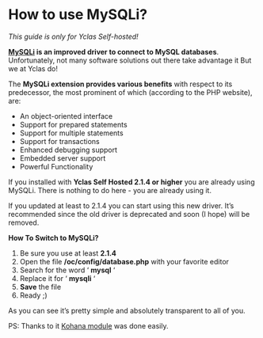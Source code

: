 # How to use MySQLi?

*This guide is only for Yclas Self-hosted!*

**[MySQLi](https://en.wikipedia.org/wiki/MySQLi)  is an improved driver to connect to MySQL databases**. Unfortunately, not many software solutions out there take advantage it But we at Yclas do! 

The  **MySQLi extension provides various benefits**  with respect to its predecessor, the most prominent of which (according to the PHP website), are:

-   An object-oriented interface
-   Support for prepared statements
-   Support for multiple statements
-   Support for transactions
-   Enhanced debugging support
-   Embedded server support
-   Powerful Functionality

If you installed with  **Yclas Self Hosted 2.1.4 or higher**  you are already using MySQLi. There is nothing to do here - you are already using it.

If you updated at least to 2.1.4 you can start using this new driver. It’s recommended since the old driver is deprecated and soon (I hope) will be removed.

**How To Switch to MySQLi?**

1.  Be sure you use at least  **2.1.4**
2.  Open the file  **/oc/config/database.php**  with your favorite editor
3.  Search for the word ‘  **mysql**  ‘
4.  Replace it for ‘  **mysqli**  ‘
5.  **Save**  the file
6.  Ready ;)

As you can see it’s pretty simple and absolutely transparent to all of you.

  
PS: Thanks to it [Kohana module](https://github.com/Azuka/Kohana-Database-MySQLi) was done easily.
